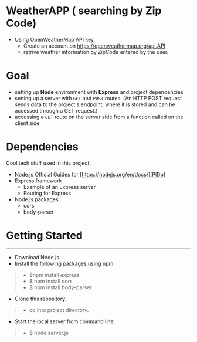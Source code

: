 # WeatherAPP ( searching by Zip Code) 

- Using OpenWeatherMap API key,
  - Create an account on https://openweathermap.org/api.API  
  - retrive weather information by ZipCode entered by the user. 

 # 

 # Goal

- setting up **Node** environment with **Express** and project dependencies
- setting up a server with `GET` and `POST` routes. (An HTTP POST request sends data to the project's endpoint, where it is stored and can be accessed through a GET request.)
- accessing a `GET` route on the server side from a function called on the client side

# Dependencies
Cool tech stuff used in this project:

- Node.js
    Official Guides for  [https://nodejs.org/en/docs/][PlDb]
- Express framework
    - Example of an Express server
    - Routing for Express
- Node.js packages:
    - cors
    - body-parser

# Getting Started
---

- Download Node.js.
- Install the following packages using npm.
>- $npm install express
>- $ npm install cors
>- $ npm install body-parser



- Clone this repository.
>- cd into project directory.
- Start the local server from command line.

>- $ node server.js